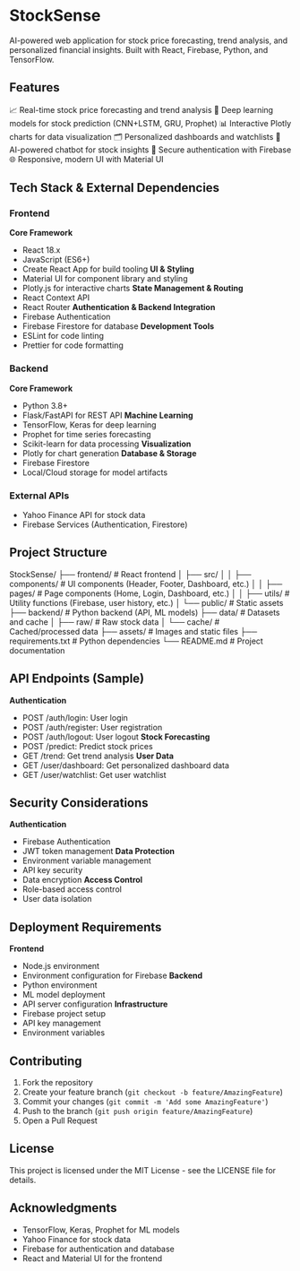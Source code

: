 
# StockSense

AI-powered web application for stock price forecasting, trend analysis, and personalized financial insights. Built with React, Firebase, Python, and TensorFlow.

## Features
📈 Real-time stock price forecasting and trend analysis
🤖 Deep learning models for stock prediction (CNN+LSTM, GRU, Prophet)
📊 Interactive Plotly charts for data visualization
🗂️ Personalized dashboards and watchlists
💬 AI-powered chatbot for stock insights
🔐 Secure authentication with Firebase
🌐 Responsive, modern UI with Material UI

## Tech Stack & External Dependencies

### Frontend
**Core Framework**
- React 18.x
- JavaScript (ES6+)
- Create React App for build tooling
**UI & Styling**
- Material UI for component library and styling
- Plotly.js for interactive charts
**State Management & Routing**
- React Context API
- React Router
**Authentication & Backend Integration**
- Firebase Authentication
- Firebase Firestore for database
**Development Tools**
- ESLint for code linting
- Prettier for code formatting

### Backend
**Core Framework**
- Python 3.8+
- Flask/FastAPI for REST API
**Machine Learning**
- TensorFlow, Keras for deep learning
- Prophet for time series forecasting
- Scikit-learn for data processing
**Visualization**
- Plotly for chart generation
**Database & Storage**
- Firebase Firestore
- Local/Cloud storage for model artifacts

### External APIs
- Yahoo Finance API for stock data
- Firebase Services (Authentication, Firestore)

## Project Structure
StockSense/
├── frontend/                 # React frontend
│   ├── src/
│   │   ├── components/      # UI components (Header, Footer, Dashboard, etc.)
│   │   ├── pages/           # Page components (Home, Login, Dashboard, etc.)
│   │   ├── utils/           # Utility functions (Firebase, user history, etc.)
│   └── public/              # Static assets
├── backend/                 # Python backend (API, ML models)
├── data/                    # Datasets and cache
│   ├── raw/                 # Raw stock data
│   └── cache/               # Cached/processed data
├── assets/                  # Images and static files
├── requirements.txt         # Python dependencies
└── README.md                # Project documentation

## API Endpoints (Sample)
**Authentication**
- POST /auth/login: User login
- POST /auth/register: User registration
- POST /auth/logout: User logout
**Stock Forecasting**
- POST /predict: Predict stock prices
- GET /trend: Get trend analysis
**User Data**
- GET /user/dashboard: Get personalized dashboard data
- GET /user/watchlist: Get user watchlist

## Security Considerations
**Authentication**
- Firebase Authentication
- JWT token management
**Data Protection**
- Environment variable management
- API key security
- Data encryption
**Access Control**
- Role-based access control
- User data isolation

## Deployment Requirements
**Frontend**
- Node.js environment
- Environment configuration for Firebase
**Backend**
- Python environment
- ML model deployment
- API server configuration
**Infrastructure**
- Firebase project setup
- API key management
- Environment variables

## Contributing
1. Fork the repository
2. Create your feature branch (`git checkout -b feature/AmazingFeature`)
3. Commit your changes (`git commit -m 'Add some AmazingFeature'`)
4. Push to the branch (`git push origin feature/AmazingFeature`)
5. Open a Pull Request

## License
This project is licensed under the MIT License - see the LICENSE file for details.

## Acknowledgments
- TensorFlow, Keras, Prophet for ML models
- Yahoo Finance for stock data
- Firebase for authentication and database
- React and Material UI for the frontend
